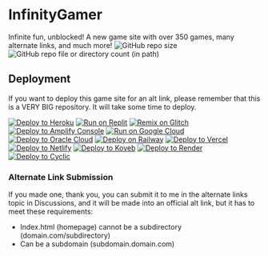 # InfinityGamer

Infinite fun, unblocked!
A new game site with over 350 games, many alternate links, and much more!
![GitHub repo size](https://img.shields.io/github/repo-size/InfinityGamer-Game-Site/InfinityGamer)
![GitHub repo file or directory count (in path)](https://img.shields.io/github/directory-file-count/InfinityGamer-Game-Site/InfinityGamer/games%2Ffiles?type=dir&label=games)

## Deployment

If you want to deploy this game site for an alt link, please remember that this is a VERY BIG repository. It will take some time to deploy.

[![Deploy to Heroku](https://binbashbanana.github.io/deploy-buttons/buttons/remade/heroku.svg)](https://heroku.com/deploy/?template=https://github.com/InfinityGamer-Game-Site/InfinityGamer)
[![Run on Replit](https://binbashbanana.github.io/deploy-buttons/buttons/remade/replit.svg)](https://replit.com/github/InfinityGamer-Game-Site/InfinityGamer)
[![Remix on Glitch](https://binbashbanana.github.io/deploy-buttons/buttons/remade/glitch.svg)](https://glitch.com/edit/#!/import/github/InfinityGamer-Game-Site/InfinityGamer)
[![Deploy to Amplify Console](https://binbashbanana.github.io/deploy-buttons/buttons/remade/amplifyconsole.svg)](https://console.aws.amazon.com/amplify/home#/deploy?repo=https://github.com/InfinityGamer-Game-Site/InfinityGamer)
[![Run on Google Cloud](https://binbashbanana.github.io/deploy-buttons/buttons/remade/googlecloud.svg)](https://deploy.cloud.run/?git_repo=https://github.com/InfinityGamer-Game-Site/InfinityGamer)
[![Deploy to Oracle Cloud](https://binbashbanana.github.io/deploy-buttons/buttons/remade/oraclecloud.svg)](https://cloud.oracle.com/resourcemanager/stacks/create?zipUrl=https://github.com/InfinityGamer-Game-Site/InfinityGamer/archive/refs/heads/main.zip)
[![Deploy on Railway](https://binbashbanana.github.io/deploy-buttons/buttons/remade/railway.svg)](https://railway.app/new/template?template=https://github.com/InfinityGamer-Game-Site/InfinityGamer)
[![Deploy to Vercel](https://binbashbanana.github.io/deploy-buttons/buttons/remade/vercel.svg)](https://vercel.com/new/clone?repository-url=https://github.com/InfinityGamer-Game-Site/InfinityGamer)
[![Deploy to Netlify](https://binbashbanana.github.io/deploy-buttons/buttons/remade/netlify.svg)](https://app.netlify.com/start/deploy?repository=https://github.com/InfinityGamer-Game-Site/InfinityGamer)
[![Deploy to Koyeb](https://binbashbanana.github.io/deploy-buttons/buttons/remade/koyeb.svg)](https://app.koyeb.com/deploy?type=git&repository=github.com/InfinityGamer-Game-Site/InfinityGamer&branch=Main&name=InfinityGamer)
[![Deploy to Render](https://binbashbanana.github.io/deploy-buttons/buttons/remade/render.svg)](https://render.com/deploy?repo=https://github.com/InfinityGamer-Game-Site/InfinityGamer)
[![Deploy to Cyclic](https://binbashbanana.github.io/deploy-buttons/buttons/remade/cyclic.svg)](https://app.cyclic.sh/api/app/deploy/InfinityGamer-Game-Site/InfinityGamer)

### Alternate Link Submission

If you made one, thank you, you can submit it to me in the alternate links topic in Discussions, and it will be made into an official alt link, but it has to meet these requirements:

- Index.html (homepage) cannot be a subdirectory (domain.com/subdirectory)
- Can be a subdomain (subdomain.domain.com)
